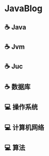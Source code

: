 # JavaBlog

## :coffee: Java

## :coffee: Jvm

## :coffee: Juc

## :coffee: 数据库

## :computer: 操作系统

## :computer: 计算机网络

## :computer: 算法
